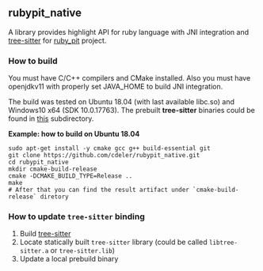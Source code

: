 ## rubypit_native
A library provides highlight API for ruby language with JNI integration and [tree-sitter](https://github.com/tree-sitter/tree-sitter) for [ruby_pit](https://github.com/cdeler/ruby_pit) project.

### How to build
You must have C/C++ compilers and CMake installed. Also you must have openjdkv11 with properly set JAVA_HOME to build JNI integration.

The build was tested on Ubuntu 18.04 (with last available libc.so) and Windows10 x64 (SDK 10.0.17763). The prebuilt **tree-sitter** binaries could be found in [this](https://github.com/cdeler/rubypit_native/tree/master/tree-sitter) subdirectory.

**Example: how to build on Ubuntu 18.04**
```
sudo apt-get install -y cmake gcc g++ build-essential git
git clone https://github.com/cdeler/rubypit_native.git
cd rubypit_native
mkdir cmake-build-release
cmake -DCMAKE_BUILD_TYPE=Release ..
make
# After that you can find the result artifact under `cmake-build-release` diretory
```

### How to update `tree-sitter` binding
1. Build [tree-sitter](https://github.com/tree-sitter/tree-sitter)
1. Locate statically built `tree-sitter` library (could be called `libtree-sitter.a` or `tree-sitter.lib`)
1. Update a local prebuild binary
